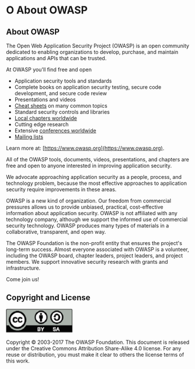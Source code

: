 # O About OWASP

## About OWASP

The Open Web Application Security Project (OWASP) is an open community dedicated to enabling organizations to develop, purchase, and maintain applications and APIs that can be trusted.

At OWASP you'll find free and open

* Application security tools and standards
* Complete books on application security testing, secure code development, and secure code review
* Presentations and videos
* [Cheat sheets](https://www.owasp.org/index.php/OWASP_Cheat_Sheet_Series) on many common topics
* Standard security controls and libraries
* [Local chapters worldwide](https://www.owasp.org/index.php/OWASP_Chapter)
* Cutting edge research
* Extensive [conferences worldwide](https://www.owasp.org/index.php/Category:OWASP_AppSec_Conference)
* [Mailing lists](https://lists.owasp.org/mailman/listinfo)

Learn more at: [https://www.owasp.org](https://www.owasp.org).

All of the OWASP tools, documents, videos, presentations, and chapters are free and open to anyone interested in improving application security. 

We advocate approaching application security as a people, process, and technology problem, because the most effective approaches to application security require improvements in these areas.

OWASP is a new kind of organization. Our freedom from commercial pressures allows us to provide unbiased, practical, cost-effective information about application security. OWASP is not affiliated with any technology company, although we support the informed use of commercial security technology. OWASP produces many types of materials in a collaborative, transparent, and open way.

The OWASP Foundation is the non-profit entity that ensures the project's long-term success. Almost everyone associated with OWASP is a volunteer, including the OWASP board, chapter leaders, project leaders, and project members. We support innovative security research with grants and infrastructure.

Come join us!

## Copyright and License

![license](images/license.png)

Copyright © 2003-2017 The OWASP Foundation. This document is released under the Creative Commons Attribution Share-Alike 4.0 license. For any reuse or distribution, you must make it clear to others the license terms of this work.

